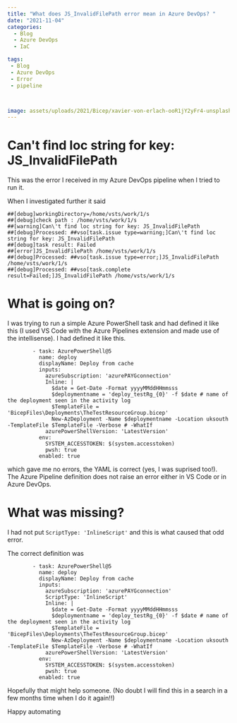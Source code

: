 ```yaml
---
title: "What does JS_InvalidFilePath error mean in Azure DevOps? "
date: "2021-11-04" 
categories:
  - Blog
  - Azure DevOps
  - IaC

tags:
 - Blog
 - Azure DevOps
 - Error
 - pipeline



image: assets/uploads/2021/Bicep/xavier-von-erlach-ooR1jY2yFr4-unsplash.jpg
---
```


# Can\'t find loc string for key: JS_InvalidFilePath

This was the error I received in my Azure DevOps pipeline when I tried to run it.

When I investigated further it said

````
##[debug]workingDirectory=/home/vsts/work/1/s
##[debug]check path : /home/vsts/work/1/s
##[warning]Can\'t find loc string for key: JS_InvalidFilePath
##[debug]Processed: ##vso[task.issue type=warning;]Can\'t find loc string for key: JS_InvalidFilePath
##[debug]task result: Failed
##[error]JS_InvalidFilePath /home/vsts/work/1/s
##[debug]Processed: ##vso[task.issue type=error;]JS_InvalidFilePath /home/vsts/work/1/s
##[debug]Processed: ##vso[task.complete result=Failed;]JS_InvalidFilePath /home/vsts/work/1/s
````

# What is going on?

I was trying to run a simple Azure PowerShell task and had defined it like this (I used VS Code with the Azure Pipelines extension and made use of the intellisense). I had defined it like this.

````
        - task: AzurePowerShell@5
          name: deploy
          displayName: Deploy from cache
          inputs:
            azureSubscription: 'azurePAYGconnection'
            Inline: |
              $date = Get-Date -Format yyyyMMddHHmmsss
              $deploymentname = 'deploy_testRg_{0}' -f $date # name of the deployment seen in the activity log
              $TemplateFile = 'BicepFiles\Deployments\TheTestResourceGroup.bicep'
              New-AzDeployment -Name $deploymentname -Location uksouth -TemplateFile $TemplateFile -Verbose # -WhatIf
            azurePowerShellVersion: 'LatestVersion'
          env:
            SYSTEM_ACCESSTOKEN: $(system.accesstoken)
            pwsh: true
          enabled: true
````

which gave me no errors, the YAML is correct (yes, I was suprised too!). The Azure Pipeline definition does not raise an error either in VS Code or in Azure DevOps.

# What was missing?

I had not put `ScriptType: 'InlineScript'` and this is what caused that odd error.

The correct definition was

````
        - task: AzurePowerShell@5
          name: deploy
          displayName: Deploy from cache
          inputs:
            azureSubscription: 'azurePAYGconnection'
            ScriptType: 'InlineScript'
            Inline: |
              $date = Get-Date -Format yyyyMMddHHmmsss
              $deploymentname = 'deploy_testRg_{0}' -f $date # name of the deployment seen in the activity log
              $TemplateFile = 'BicepFiles\Deployments\TheTestResourceGroup.bicep'
              New-AzDeployment -Name $deploymentname -Location uksouth -TemplateFile $TemplateFile -Verbose # -WhatIf
            azurePowerShellVersion: 'LatestVersion'
          env:
            SYSTEM_ACCESSTOKEN: $(system.accesstoken)
            pwsh: true
          enabled: true
````

Hopefully that might help someone. (No doubt I will find this in a search in a few months time when I do it again!!)

Happy automating
